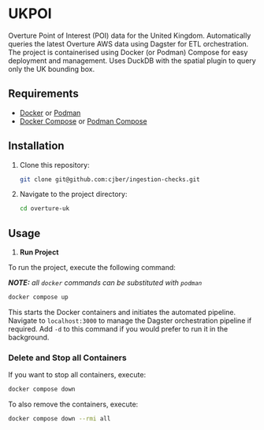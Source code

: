 # UKPOI

Overture Point of Interest (POI) data for the United Kingdom. Automatically queries the latest Overture AWS data using Dagster for ETL orchestration. The project is containerised using Docker (or Podman) Compose for easy deployment and management. Uses DuckDB with the spatial plugin to query only the UK bounding box.

## Requirements

- [Docker](https://www.docker.com) or [Podman](https://podman.io)
- [Docker Compose](https://docs.docker.com/compose/) or [Podman Compose](https://github.com/containers/podman-compose)

## Installation

1. Clone this repository:

   ```bash
   git clone git@github.com:cjber/ingestion-checks.git
   ```

2. Navigate to the project directory:

   ```bash
   cd overture-uk
   ```
## Usage


1. **Run Project**

To run the project, execute the following command:

_**NOTE:** all `docker` commands can be substituted with `podman`_

```bash
docker compose up
```

This starts the Docker containers and initiates the automated pipeline. Navigate to `localhost:3000` to manage the Dagster orchestration pipeline if required. Add `-d` to this command if you would prefer to run it in the background.

### Delete and Stop all Containers

If you want to stop all containers, execute:

```bash
docker compose down
```

To also remove the containers, execute:

```bash
docker compose down --rmi all
```
